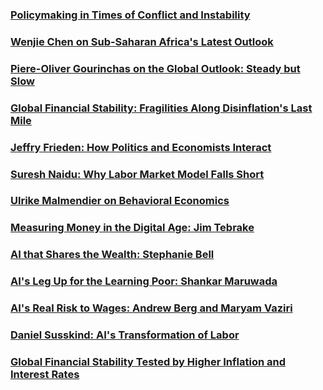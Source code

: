 ### [Policymaking in Times of Conflict and Instability](https://open.spotify.com/episode/5KKhoXQCmgEdw3xZr6w7Ju?si=5ca2b7b8b3b14745)
### [Wenjie Chen on Sub-Saharan Africa's Latest Outlook](https://open.spotify.com/episode/1gC0GAaM8cDrUECS4tkkRO?si=c817f21304fe4ef1)
### [Piere-Oliver Gourinchas on the Global Outlook: Steady but Slow](https://open.spotify.com/episode/4PpEPWhCZGtmdbenFA97fs?si=19a84975f2534f8f)
### [Global Financial Stability: Fragilities Along Disinflation's Last Mile](https://open.spotify.com/episode/6Wz3Hg2IjOHNVQEsxGjY92?si=93c392ca00924e1c)
### [Jeffry Frieden: How Politics and Economists Interact](https://open.spotify.com/episode/7wU7qPEXAPB9shESiUlPWf?si=965584b03bfe4686)
### [Suresh Naidu: Why Labor Market Model Falls Short](https://open.spotify.com/episode/2cr5VeeYjByY9HEPXiU0oc?si=8eea5d012b684651)
### [Ulrike Malmendier on Behavioral Economics](https://open.spotify.com/episode/5wQTNB5O28MzTZSJfNKSyr?si=22cc930262d24e70)
### [Measuring Money in the Digital Age: Jim Tebrake](https://open.spotify.com/episode/4brM24ra7SDJbGZui5oTiI?si=23f15b7785284158)
### [AI that Shares the Wealth: Stephanie Bell](https://open.spotify.com/episode/0TP9MxjA5xV8lWEXAHpein?si=1f2ca8f8f9714fe1)
### [AI's Leg Up for the Learning Poor: Shankar Maruwada](https://open.spotify.com/episode/44c4u0tRp3zQtx6M7hXdfQ?si=096753f7866149e8)
### [AI's Real Risk to Wages: Andrew Berg and Maryam Vaziri](https://open.spotify.com/episode/5OcWyWbyg5zk2u9RQuIOoK?si=fd3dd0b7fe4a45bd)
### [Daniel Susskind: AI's Transformation of Labor](https://open.spotify.com/episode/1LftormV8MwxaruRZk7nXW?si=2d48ff0bb7c84210)
### [Global Financial Stability Tested by Higher Inflation and Interest Rates](https://open.spotify.com/episode/1F4eWK99vLrb501lIamdYL?si=d2e33f62498d48df)
